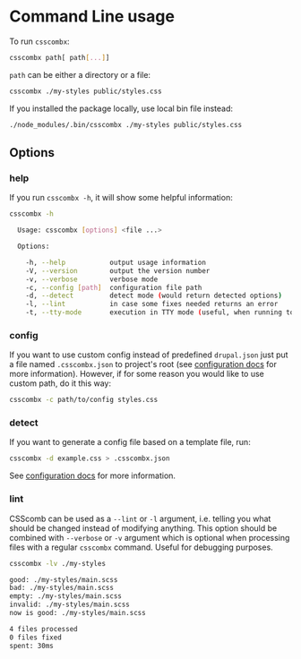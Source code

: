 # Command Line usage

To run `csscombx`:

```bash
csscombx path[ path[...]]
```

`path` can be either a directory or a file:

```bash
csscombx ./my-styles public/styles.css
```

If you installed the package locally, use local bin file instead:

```bash
./node_modules/.bin/csscombx ./my-styles public/styles.css
```

## Options

### help

If you run `csscombx -h`, it will show some helpful information:

```bash
csscombx -h

  Usage: csscombx [options] <file ...>

  Options:

    -h, --help           output usage information
    -V, --version        output the version number
    -v, --verbose        verbose mode
    -c, --config [path]  configuration file path
    -d, --detect         detect mode (would return detected options)
    -l, --lint           in case some fixes needed returns an error
    -t, --tty-mode       execution in TTY mode (useful, when running tool using external app, e.g. IDE)
```

### config

If you want to use custom config instead of predefined `drupal.json` just
put a file named `.csscombx.json` to project's root (see [configuration
docs](configuration.md#where-to-put-config) for more information).
However, if for some reason you would like to use custom path, do it this way:

```bash
csscombx -c path/to/config styles.css
```

### detect

If you want to generate a config file based on a template file, run:

```bash
csscombx -d example.css > .csscombx.json
```

See [configuration docs](configuration.md#generate-config-from-a-template) for
more information.

### lint

CSScomb can be used as a `--lint` or `-l` argument, i.e. telling you what should be changed instead
of modifying anything.
This option should be combined with `--verbose` or `-v` argument which is optional when
processing files with a regular ```csscombx``` command. Useful for debugging purposes.

```bash
csscombx -lv ./my-styles

good: ./my-styles/main.scss
bad: ./my-styles/main.scss
empty: ./my-styles/main.scss
invalid: ./my-styles/main.scss
now is good: ./my-styles/main.scss

4 files processed
0 files fixed
spent: 30ms
```
